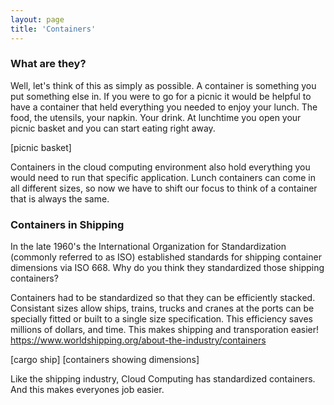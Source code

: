 ```yaml
---
layout: page
title: 'Containers'
---
```


### What are they?
Well, let's think of this as simply as possible. A container is something you put something else in. If you were to go for a picnic it would be helpful to have a container that held everything you needed to enjoy your lunch. The food, the utensils, your napkin. Your drink. At lunchtime you open your picnic basket and you can start eating right away.  

[picnic basket] 

Containers in the cloud computing environment also hold everything you would need to run that specific application. Lunch containers can come in all different sizes, so now we have to shift our focus to think of a container that is always the same.  

### Containers in Shipping
In the late 1960's the International Organization for Standardization (commonly referred to as ISO) established standards for shipping container dimensions via ISO 668. Why do you think they standardized those shipping containers? 

Containers had to be standardized so that they can be efficiently stacked. Consistant sizes allow ships, trains, trucks and cranes at the ports can be specially fitted or built to a single size specification. This efficiency saves millions of dollars, and time. This makes shipping and transporation easier!  https://www.worldshipping.org/about-the-industry/containers 

[cargo ship] [containers showing dimensions] 

Like the shipping industry, Cloud Computing has standardized containers. And this makes everyones job easier.  